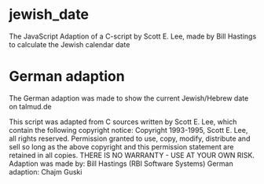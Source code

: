 # jewish_date
The JavaScript Adaption of a C-script by Scott E. Lee, made by Bill Hastings to calculate the Jewish calendar date

# German adaption

The German adaption was made to show the current Jewish/Hebrew date on talmud.de

This script was adapted from C sources written by Scott E. Lee, which contain the following copyright notice:
Copyright 1993-1995, Scott E. Lee, all rights reserved.
Permission granted to use, copy, modify, distribute and sell so long as  the above copyright and this permission statement are retained in all copies.  THERE IS NO WARRANTY - USE AT YOUR OWN RISK.
Adaption was made by: Bill Hastings (RBI Software Systems)
German adaption: Chajm Guski
